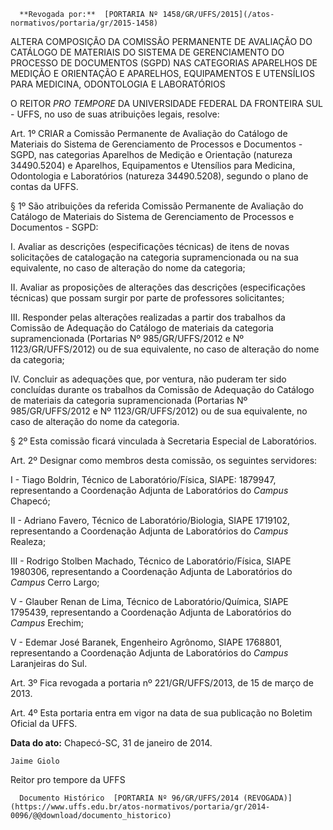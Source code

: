       **Revogada por:**  [PORTARIA Nº 1458/GR/UFFS/2015](/atos-normativos/portaria/gr/2015-1458) 

   ALTERA COMPOSIÇÃO DA COMISSÃO PERMANENTE DE AVALIAÇÃO DO CATÁLOGO DE MATERIAIS DO SISTEMA DE GERENCIAMENTO DO PROCESSO DE DOCUMENTOS (SGPD) NAS CATEGORIAS APARELHOS DE MEDIÇÃO E ORIENTAÇÃO E APARELHOS, EQUIPAMENTOS E UTENSÍLIOS PARA MEDICINA, ODONTOLOGIA E LABORATÓRIOS  

O REITOR *PRO TEMPORE* DA UNIVERSIDADE FEDERAL DA FRONTEIRA SUL - UFFS, no uso de suas atribuições legais, resolve:

 Art. 1º CRIAR a Comissão Permanente de Avaliação do Catálogo de Materiais do Sistema de Gerenciamento de Processos e Documentos - SGPD, nas categorias Aparelhos de Medição e Orientação (natureza 34490.5204) e Aparelhos, Equipamentos e Utensílios para Medicina, Odontologia e Laboratórios (natureza 34490.5208), segundo o plano de contas da UFFS.

 § 1º São atribuições da referida Comissão Permanente de Avaliação do Catálogo de Materiais do Sistema de Gerenciamento de Processos e Documentos - SGPD:

 I. Avaliar as descrições (especificações técnicas) de itens de novas solicitações de catalogação na categoria supramencionada ou na sua equivalente, no caso de alteração do nome da categoria;

 II. Avaliar as proposições de alterações das descrições (especificações técnicas) que possam surgir por parte de professores solicitantes;

 III. Responder pelas alterações realizadas a partir dos trabalhos da Comissão de Adequação do Catálogo de materiais da categoria supramencionada (Portarias Nº 985/GR/UFFS/2012 e Nº 1123/GR/UFFS/2012) ou de sua equivalente, no caso de alteração do nome da categoria;

 IV. Concluir as adequações que, por ventura, não puderam ter sido concluídas durante os trabalhos da Comissão de Adequação do Catálogo de materiais da categoria supramencionada (Portarias Nº 985/GR/UFFS/2012 e Nº 1123/GR/UFFS/2012) ou de sua equivalente, no caso de alteração do nome da categoria.

 § 2º Esta comissão ficará vinculada à Secretaria Especial de Laboratórios.

 Art. 2º Designar como membros desta comissão, os seguintes servidores:

 I - Tiago Boldrin, Técnico de Laboratório/Física, SIAPE: 1879947, representando a Coordenação Adjunta de Laboratórios do *Campus* Chapecó;

 II - Adriano Favero, Técnico de Laboratório/Biologia, SIAPE 1719102, representando a Coordenação Adjunta de Laboratórios do *Campus* Realeza;

 III - Rodrigo Stolben Machado, Técnico de Laboratório/Física, SIAPE 1980306, representando a Coordenação Adjunta de Laboratórios do *Campus* Cerro Largo;

 V - Glauber Renan de Lima, Técnico de Laboratório/Química, SIAPE 1795439, representando a Coordenação Adjunta de Laboratórios do *Campus* Erechim;

 V - Edemar José Baranek, Engenheiro Agrônomo, SIAPE 1768801, representando a Coordenação Adjunta de Laboratórios do *Campus* Laranjeiras do Sul.

 Art. 3º Fica revogada a portaria nº 221/GR/UFFS/2013, de 15 de março de 2013.

 Art. 4º Esta portaria entra em vigor na data de sua publicação no Boletim Oficial da UFFS.

  

   **Data do ato:** Chapecó-SC, 31 de janeiro de 2014.   
 

    Jaime Giolo    
 Reitor pro tempore da UFFS 

      Documento Histórico  [PORTARIA Nº 96/GR/UFFS/2014 (REVOGADA)](https://www.uffs.edu.br/atos-normativos/portaria/gr/2014-0096/@@download/documento_historico)     
      